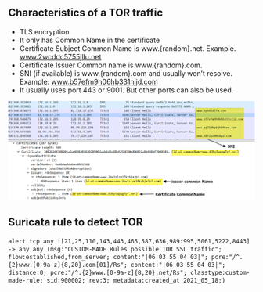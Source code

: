 ## Characteristics of a TOR traffic

- TLS encryption  
-  It only has Common Name in the certificate  
-  Certificate Subject Common Name is www.{random}.net. Example.  www.2wcddc5755jllu.net  
-  Certificate Issuer Common name is www.{random}.com.  
-  SNI (if available) is www.{random}.com and usually won’t resolve. Example: www.b57efm9h06hb331njjd.com  
-  It usually uses port 443 or 9001. But other ports can also be used.  

![tor_traffic](.\tor_traffic.png)

## Suricata rule to detect TOR

```
alert tcp any ![21,25,110,143,443,465,587,636,989:995,5061,5222,8443] -> any any (msg:"CUSTOM-MADE Rules possible TOR SSL traffic"; flow:established,from_server; content:"|06 03 55 04 03|"; pcre:"/^.{2}www.[0-9a-z]{8,20}.com[01]/Rs"; content:"|06 03 55 04 03|"; distance:0; pcre:"/^.{2}www.[0-9a-z]{8,20}.net/Rs"; classtype:custom-made-rule; sid:900002; rev:3; metadata:created_at 2021_05_18;)
```

